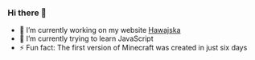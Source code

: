 ### Hi there 👋

- 🔭 I’m currently working on my website [Hawajska](hawajska.eu)
- 🌱 I’m currently trying to learn JavaScript
- ⚡ Fun fact: The first version of Minecraft was created in just six days

<!--
**Karolczaq/Karolczaq** is a ✨ _special_ ✨ repository because its `README.md` (this file) appears on your GitHub profile.

